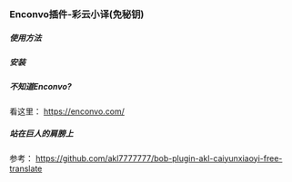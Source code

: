 ### Enconvo插件-彩云小译(免秘钥)


##### 使用方法



##### 安装




##### 不知道Enconvo?

看这里： https://enconvo.com/




##### 站在巨人的肩膀上

参考： https://github.com/akl7777777/bob-plugin-akl-caiyunxiaoyi-free-translate
